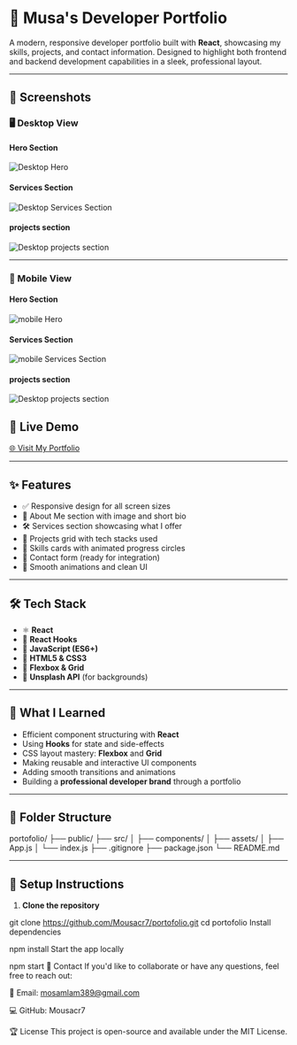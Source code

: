 # 💼 Musa's Developer Portfolio

A modern, responsive developer portfolio built with **React**, showcasing my skills, projects, and contact information. Designed to highlight both frontend and backend development capabilities in a sleek, professional layout.

---

## 📸 Screenshots

### 🖥️ Desktop View

#### Hero Section
![Desktop Hero](./screen-shots/hero-section.jpeg)

#### Services Section
![Desktop Services Section](./screen-shots/services.jpeg)

#### projects section
![Desktop projects section](./screen-shots/projects.jpeg)

---

### 📱 Mobile View
#### Hero Section
![mobile Hero](./screen-shots/phone-hero.jpeg)

#### Services Section
![mobile Services Section](./screen-shots/phone-servce.jpeg)

#### projects section
![Desktop projects section](./screen-shots/projects-phone.jpeg)

## 🚀 Live Demo

[🌐 Visit My Portfolio](https://your-deployed-site-link)  

---

## ✨ Features

- ✅ Responsive design for all screen sizes
- 🙋 About Me section with image and short bio
- 🛠️ Services section showcasing what I offer
- 📁 Projects grid with tech stacks used
- 🧠 Skills cards with animated progress circles
- 📨 Contact form (ready for integration)
- 💫 Smooth animations and clean UI

---

## 🛠️ Tech Stack

- ⚛️ **React**
- 🔁 **React Hooks**
- 🧠 **JavaScript (ES6+)**
- 🧱 **HTML5 & CSS3**
- 🧩 **Flexbox & Grid**
- 🌄 **Unsplash API** (for backgrounds)

---

## 🧠 What I Learned

- Efficient component structuring with **React**
- Using **Hooks** for state and side-effects
- CSS layout mastery: **Flexbox** and **Grid**
- Making reusable and interactive UI components
- Adding smooth transitions and animations
- Building a **professional developer brand** through a portfolio

---

## 📂 Folder Structure

portofolio/
├── public/
├── src/
│ ├── components/
│ ├── assets/
│ ├── App.js
│ └── index.js
├── .gitignore
├── package.json
└── README.md


---

## 📝 Setup Instructions

1. **Clone the repository**

git clone https://github.com/Mousacr7/portofolio.git
cd portofolio
Install dependencies


npm install
Start the app locally


npm start
📧 Contact
If you'd like to collaborate or have any questions, feel free to reach out:

📩 Email: mosamlam389@gmail.com

💻 GitHub: Mousacr7

🏆 License
This project is open-source and available under the MIT License.